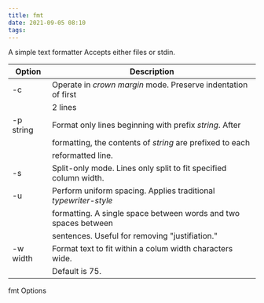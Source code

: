 ```yaml
---
title: fmt
date: 2021-09-05 08:10
tags:
---
```


A simple text formatter Accepts either files or stdin.

| **Option** | **Description**                                                  |
| ---------- | ---------------------------------------------------------------- |
| \-c        | Operate in *crown margin* mode. Preserve indentation of first    |
|            | 2 lines                                                          |
| \-p string | Format only lines beginning with prefix *string*. After          |
|            | formatting, the contents of *string* are prefixed to each        |
|            | reformatted line.                                                |
| \-s        | Split-only mode. Lines only split to fit specified column width. |
| \-u        | Perform uniform spacing. Applies traditional *typewriter-style*  |
|            | formatting. A single space between words and two spaces between  |
|            | sentences. Useful for removing "justifiation."                   |
| \-w width  | Format text to fit within a colum width characters wide.         |
|            | Default is 75.                                                   |

fmt Options


